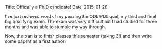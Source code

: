 Title: Officially a Ph.D candidate!
Date: 2015-01-26

I've just recieved word of my passing the ODE/PDE qual, my third and final big qualifying exam.
The exam was very difficult but I had studied for three months and was able to stumble my way through.

Now, the plan is to finish classes this semester (taking 3!) and then write some papers as a first author!





